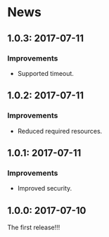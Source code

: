# News

## 1.0.3: 2017-07-11

### Improvements

  * Supported timeout.

## 1.0.2: 2017-07-11

### Improvements

  * Reduced required resources.

## 1.0.1: 2017-07-11

### Improvements

  * Improved security.

## 1.0.0: 2017-07-10

The first release!!!
